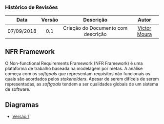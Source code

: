 [Victor Moura]: https://github.com/victorcmoura

### Histórico de Revisões

| Data       | Versão | Descrição            |         Autor             |
|:----------:|:------:|:--------------------:|:-------------------------:|
| 07/09/2018 | 0.1 | Criação do Documento com descrição  | [Victor Moura] |

## NFR Framework

O Non-functional Requirements Framework (NFR Framework) é uma plataforma de trabalho baseada na modelagem por metas. A análise começa com os _softgoals_ que representam requisitos não funcionais os quais são acordados pelos _stakeholders_. Apesar de serem difíceis de serem representadas, as _softgoals_ tendem a ser qualidades globais de um sistema de software.

## Diagramas

* [Versão 1]()

